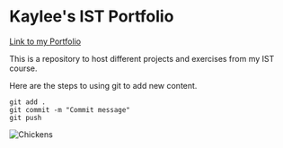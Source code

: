 # Kaylee's IST Portfolio

[Link to my Portfolio](https://github.com/KayCinn/ist-portfolio-kaylee)

This is a repository to host different projects and exercises from my IST course. 

Here are the steps to using git to add new content.

```
git add .
git commit -m "Commit message"
git push
```

![Chickens](https://upload.wikimedia.org/wikipedia/commons/8/84/Male_and_female_chicken_sitting_together.jpg)
